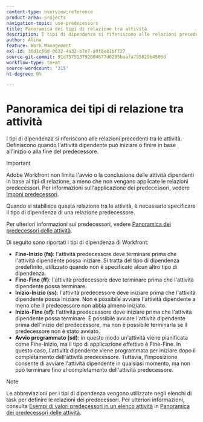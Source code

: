 ```yaml
---
content-type: overview;reference
product-area: projects
navigation-topic: use-predecessors
title: Panoramica dei tipi di relazione tra attività
description: I tipi di dipendenza si riferiscono alle relazioni precedenti tra le attività. Definiscono quando l'attività dipendente può iniziare o finire in base all'inizio o alla fine del predecessore.
author: Alina
feature: Work Management
exl-id: 30d1c60d-0632-4a32-b7e7-a9f8e81bf727
source-git-commit: 91d757513792604677d6285baafa795629b4506d
workflow-type: tm+mt
source-wordcount: '315'
ht-degree: 0%

---
```


# Panoramica dei tipi di relazione tra attività

<!-- Audited: 12/2023 -->

I tipi di dipendenza si riferiscono alle relazioni precedenti tra le attività. Definiscono quando l&#39;attività dipendente può iniziare o finire in base all&#39;inizio o alla fine del predecessore.

>[!IMPORTANT]
>
>Adobe Workfront non limita l&#39;avvio o la conclusione delle attività dipendenti in base ai tipi di relazione, a meno che non vengano applicate le relazioni predecessori. Per informazioni sull&#39;applicazione dei predecessori, vedere [Imponi predecessori](../../../manage-work/tasks/use-prdcssrs/enforced-predecessors.md).

Quando si stabilisce questa relazione tra le attività, è necessario specificare il tipo di dipendenza di una relazione predecessore.

Per ulteriori informazioni sui predecessori, vedere [Panoramica dei predecessori delle attività](../../../manage-work/tasks/use-prdcssrs/predecessors-overview.md).

Di seguito sono riportati i tipi di dipendenza di Workfront:

* **Fine-Inizio (fs)**: l&#39;attività predecessore deve terminare prima che l&#39;attività dipendente possa iniziare. Si tratta del tipo di dipendenza predefinito, utilizzato quando non è specificato alcun altro tipo di dipendenza.
* **Fine-Fine (ff)**: l&#39;attività predecessore deve terminare prima che l&#39;attività dipendente possa terminare.
* **Inizio-Inizio (ss)**: l&#39;attività predecessore deve iniziare prima che l&#39;attività dipendente possa iniziare. Non è possibile avviare l&#39;attività dipendente a meno che il predecessore non abbia almeno iniziato.
* **Inizio-Fine (sf)**: l&#39;attività predecessore deve iniziare prima che l&#39;attività dipendente possa terminare. È possibile avviare l&#39;attività dipendente prima dell&#39;inizio del predecessore, ma non è possibile terminarla se il predecessore non è stato avviato.
* **Avvio programmato (sd)**: in questo modo un&#39;attività viene pianificata come Fine-Inizio, ma il tipo di applicazione effettivo è Fine-Fine. In questo caso, l&#39;attività dipendente viene programmata per iniziare dopo il completamento dell&#39;attività predecessore. Tuttavia, l&#39;imposizione consente di avviare l&#39;attività dipendente in qualsiasi momento, ma non può terminare fino al completamento dell&#39;attività predecessore.

>[!NOTE]
>
>Le abbreviazioni per i tipi di dipendenza vengono utilizzate negli elenchi di task per definire le relazioni dei predecessori. Per ulteriori informazioni, consulta [Esempi di valori predecessori in un elenco attività](/help/quicksilver/manage-work/tasks/use-prdcssrs/predecessors-overview.md#examples-of-predecessor-values-in-a-task-list) in [Panoramica dei predecessori delle attività](/help/quicksilver/manage-work/tasks/use-prdcssrs/predecessors-overview.md).

